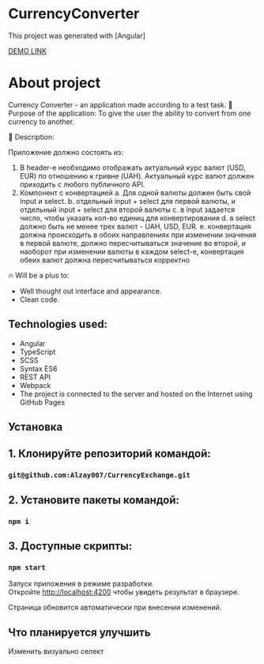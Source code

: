# CurrencyConverter

This project was generated with [Angular]

[DEMO LINK](https://Alzay007.github.io/CurrencyExchange/)

# About project

Currency Converter - an application made according to a test task.
🎯 Purpose of the application: To give the user the ability to convert from one currency to another.

📝 Description:

Приложение должно состоять из: 
  1. В header-е необходимо отображать актуальный курс валют (USD, EUR) по отношению к гривне (UAH).
     Актуальный курс валют должен приходить с любого публичного API.
  2. Компонент с конвертацией
    a. Для одной валюты должен быть свой input и select. 
    b. отдельный input + select для первой валюты, и отдельный input + select для второй валюты
    c. в input задается число, чтобы указать кол-во единиц для конвертирования
    d. в select должно быть не менее трех валют - UAH, USD, EUR.
    e. конвертация должна происходить в обоих направлениях 
    при изменении значения в первой валюте, должно пересчитываться значение во второй, и наоборот
    при изменении валюты в каждом select-е, конвертация обеих валют должна пересчитываться корректно

🔥 Will be a plus to:

- Well thought out interface and appearance.
- Clean code.

## Technologies used:
- Angular
- TypeScript
- SCSS
- Syntax ES6
- REST API
- Webpack
- The project is connected to the server and hosted on the Internet using GitHub Pages

## Установка

## 1. Клонируйте репозиторий командой:

### `git@github.com:Alzay007/CurrencyExchange.git`

## 2. Установите пакеты командой:

### `npm i`

## 3. Доступные скрипты:

### `npm start`

Запуск приложения в режиме разработки.\
Откройте [http://localhost:4200](http://localhost:4200) чтобы увидеть результат в браузере.

Страница обновится автоматически при внесении изменений.

## Что планируется улучшить

Изменить визуально селект
